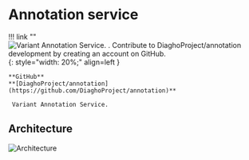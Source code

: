 # Annotation service

!!! link ""
    ![ Variant Annotation Service. . Contribute to DiaghoProject/annotation development by creating an account on GitHub.](https://avatars.githubusercontent.com/u/77725721?s=400&v=4){: style="width: 20%;" align=left }

    **GitHub**  
    **[DiaghoProject/annotation](https://github.com/DiaghoProject/annotation)**

     Variant Annotation Service.

## Architecture
![Architecture](/architecture/annotation/images/Diagho_Annotation.png)
